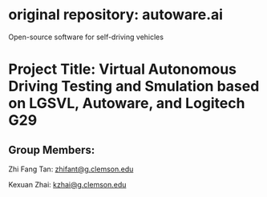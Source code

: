 # original repository: autoware.ai
Open-source software for self-driving vehicles

# Project Title: Virtual Autonomous Driving Testing and Smulation based on LGSVL, Autoware, and Logitech G29

## Group Members: 

Zhi Fang Tan: zhifant@g.clemson.edu

Kexuan Zhai: kzhai@g.clemson.edu 
